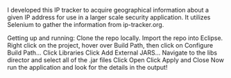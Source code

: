 I developed this IP tracker to acquire geographical information about a given IP address for use in a larger scale security application. It utilizes Selenium to gather the information from ip-tracker.org.

Getting up and running:
  Clone the repo locally.
  Import the repo into Eclipse.
  Right click on the project, hover over Build Path, then click on Configure Build Path...
  Click Libraries
  Click Add External JARS...
  Navigate to the libs director and select all of the .jar files
  Click Open
  Click Apply and Close
  Now run the application and look for the details in the output!

